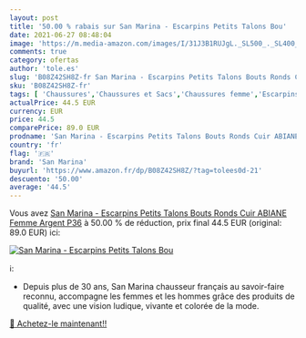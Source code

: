 ```yaml
---
layout: post
title: '50.00 % rabais sur San Marina - Escarpins Petits Talons Bou'
date: 2021-06-27 08:48:04
image: 'https://m.media-amazon.com/images/I/31J3B1RUJgL._SL500_._SL400_.jpg'
comments: true
category: ofertas
author: 'tole.es'
slug: 'B08Z42SH8Z-fr San Marina - Escarpins Petits Talons Bouts Ronds Cuir...'
sku: 'B08Z42SH8Z-fr'
tags: [ 'Chaussures','Chaussures et Sacs','Chaussures femme','Escarpins femme','san marina', ]
actualPrice: 44.5 EUR
currency: EUR
price: 44.5
comparePrice: 89.0 EUR
prodname: 'San Marina - Escarpins Petits Talons Bouts Ronds Cuir ABIANE Femme Argent P36'
country: 'fr'
flag: '🇫🇷'
brand: 'San Marina'
buyurl: 'https://www.amazon.fr/dp/B08Z42SH8Z/?tag=tolees0d-21'
descuento: '50.00'
average: '44.5'
---
```


Vous avez [San Marina - Escarpins Petits Talons Bouts Ronds Cuir ABIANE Femme Argent P36](https://www.amazon.fr/dp/B08Z42SH8Z/?tag=tolees0d-21)  à  50.00 % de réduction, prix final  44.5 EUR (original: 89.0 EUR) ici:

[![San Marina - Escarpins Petits Talons Bou](https://m.media-amazon.com/images/I/31J3B1RUJgL._SL500_._SL400_.jpg)](https://www.amazon.fr/dp/B08Z42SH8Z/?tag=tolees0d-21)

ℹ️:

- Depuis plus de 30 ans, San Marina chausseur français au savoir-faire reconnu, accompagne les femmes et les hommes grâce des produits de qualité, avec une vision ludique, vivante et colorée de la mode.

[🛒 Achetez-le maintenant!!](https://www.amazon.fr/dp/B08Z42SH8Z/?tag=tolees0d-21)
